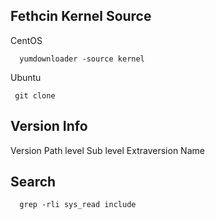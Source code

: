 

## Fethcin Kernel Source 
CentOS
```
  yumdownloader -source kernel
```

Ubuntu
```
 git clone 
```

## Version Info
Version
Path level
Sub level
Extraversion
Name


## Search
```
  grep -rli sys_read include
```



